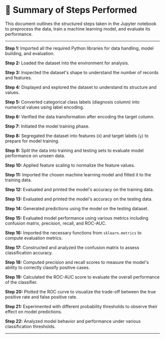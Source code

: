 # 📄 Summary of Steps Performed

This document outlines the structured steps taken in the Jupyter notebook to preprocess the data, train a machine learning model, and evaluate its performance.

---

**Step 1:** Imported all the required Python libraries for data handling, model building, and evaluation.

**Step 2:** Loaded the dataset into the environment for analysis.

**Step 3:** Inspected the dataset's shape to understand the number of records and features.

**Step 4:** Displayed and explored the dataset to understand its structure and values.

**Step 5:** Converted categorical class labels (diagnosis column) into numerical values using label encoding.

**Step 6:** Verified the data transformation after encoding the target column.

**Step 7:** Initiated the model training phase.

**Step 8:** Segregated the dataset into features (`X`) and target labels (`y`) to prepare for model training.

**Step 9:** Split the data into training and testing sets to evaluate model performance on unseen data.

**Step 10:** Applied feature scaling to normalize the feature values.

**Step 11:** Imported the chosen machine learning model and fitted it to the training data.

**Step 12:** Evaluated and printed the model's accuracy on the training data.

**Step 13:** Evaluated and printed the model's accuracy on the testing data.

**Step 14:** Generated predictions using the model on the testing dataset.

**Step 15:** Evaluated model performance using various metrics including confusion matrix, precision, recall, and ROC-AUC.

**Step 16:** Imported the necessary functions from `sklearn.metrics` to compute evaluation metrics.

**Step 17:** Constructed and analyzed the confusion matrix to assess classification accuracy.

**Step 18:** Computed precision and recall scores to measure the model's ability to correctly classify positive cases.

**Step 19:** Calculated the ROC-AUC score to evaluate the overall performance of the classifier.

**Step 20:** Plotted the ROC curve to visualize the trade-off between the true positive rate and false positive rate.

**Step 21:** Experimented with different probability thresholds to observe their effect on model predictions.

**Step 22:** Analyzed model behavior and performance under various classification thresholds.

---
